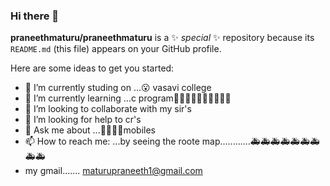 ### Hi there 👋


**praneethmaturu/praneethmaturu** is a ✨ _special_ ✨ repository because its `README.md` (this file) appears on your GitHub profile.

Here are some ideas to get you started:

- 🔭 I’m currently studing on ...😮 vasavi college
- 🌱 I’m currently learning ...c program🎥🎥🎥🎥🎥🎥🎥🎥🎥🎥
- 👯 I’m looking to collaborate with my sir's
- 🤔 I’m looking for help  to cr's
- 💬 Ask me about ...📱📱📱📱mobiles
- 📫 How to reach me: ...by seeing the roote map............🚑🚑🚑🚑🚑🚑🚑🚑🚑
- my gmail....... maturupraneeth1@gmail.com
